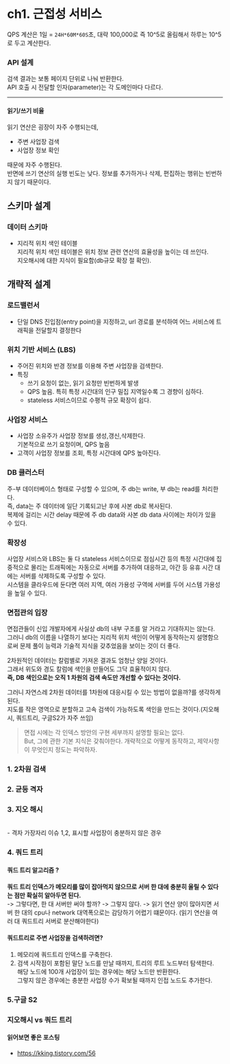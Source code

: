 # ch1. 근접성 서비스
QPS 계산은 1일 = `24H*60M*60S`초, 대략 100,000로 즉 10^5로 올림해서 하루는 10^5로 두고 계산한다.

### API 설계
검색 결과는 보통 페이지 단위로 나눠 반환한다.<br> API 호출 시 전달할 인자(parameter)는 각 도메인마다 다르다.

<hr>

#### 읽기/쓰기 비율
읽기 연산은 굉장이 자주 수행되는데,
- 주변 사업장 검색
- 사업장 정보 확인

때문에 자주 수행된다.
<br>반면에 쓰기 연산의 실행 빈도는 낮다. 정보를 추가하거나 삭제, 편집하는 행위는 빈번하지 않기 때문이다.

## 스키마 설계
### 데이터 스키마
- 지리적 위치 색인 테이블<br>
지리적 위치 색인 테이블은 위치 정보 관련 연산의 효율성을 높이는 데 쓰인다.<br> 지오해시에 대한 지식이 필요함(db규모 확장 절 확인).

## 개략적 설계
### 로드밸런서
- 단일 DNS 진입점(entry point)을 지정하고, url 경로를 분석하여 어느 서비스에 트래픽을 전달할지 결정한다

### 위치 기반 서비스 (LBS)
- 주어진 위치와 반경 정보를 이용해 주변 사업장을 검색한다. 
- 특징
  - 쓰기 요청이 없는, 읽기 요청만 빈번하게 발생
  - QPS 높음. 특히 특정 시간대의 인구 밀집 지역일수록 그 경향이 심하다.
  - stateless 서비스이므로 수평적 규모 확장이 쉽다.

### 사업장 서비스
- 사업장 소유주가 사업장 정보를 생성,갱신,삭제한다.<br> 기본적으로 쓰기 요청이며, QPS 높음
- 고객이 사업장 정보를 조회, 특정 시간대에 QPS 높아진다.

### DB 클러스터
주-부 데이터베이스 형태로 구성할 수 있으며, 주 db는 write, 부 db는 read를 처리한다.<br>
즉, data는 주 데이터에 일단 기록되고난 후에 사본 db로 복사된다.<br>
복제에 걸리는 시간 delay 때문에 주 db data와 사본 db data 사이에는 차이가 있을 수 있다.<br>

### 확장성
사업장 서비스와 LBS는 둘 다 stateless 서비스이므로 점심시간 등의 특정 시간대에 집중적으로 몰리는 트래픽에는 자동으로 서버를 추가하여 대응하고, 야간 등 유휴 시간 대에는 서버를 삭제하도록 구성할 수 있다.<br>
시스템을 클라우드에 둔다면 여러 지역, 여러 가용성 구역에 서버를 두어 시스템 가용성을 높일 수 있다.

### 면접관의 입장
면접관들이 신입 개발자에게 사실상 db의 내부 구조를 알 거라고 기대하지는 않는다.<br> 그러니 db의 이름을 나열하기 보다는 지리적 위치 색인이 어떻게 동작하는지 설명함으로써 문제 풀이 능력과 기술적 지식을 갖추었음을 보이는 것이 더 좋다.<br>

2차원적인 데이터는 칼럼별로 가져온 결과도 엄청난 양일 것이다.<br>
그래서 위도와 경도 칼럼에 색인을 만들어도 그닥 효율적이지 않다.
<br><b>즉, DB 색인으로는 오직 1 차원의 검색 속도만 개선할 수 있다는 것이다.</b>

그러니 자연스레 2차원 데이터를 1차원에 대응시킬 수 있는 방법이 없을까?를 생각하게 된다.<br>
지도를 작은 영역으로 분할하고 고속 검색이 가능하도록 색인을 만드는 것이다.(지오해시, 쿼드트리, 구글S2가 자주 쓰임)<br>

> 면접 시에는 각 인덱스 방안의 구현 세부까지 설명할 필요는 없다.<br> But, 그에 관한 기본 지식은 갖춰야한다. 개략적으로 어떻게 동작하고, 제약사항이 무엇인지 정도는 파악하자.

### 1. 2차원 검색
### 2. 균등 격자
### 3. 지오 해시
<br>- 격자 가장자리 이슈 1,2, 표시할 사업장이 충분하지 않은 경우
### 4. 쿼드 트리
#### 쿼드 트리 알고리즘 ?

<b>쿼드 트리 인덱스가 메모리를 많이 잡아먹지 않으므로 서버 한 대에 충분히 올릴 수 있다는 점만  확실히 알아두면 된다.</b><br>
-> 그렇다면, 한 대 서버만 써야 할까? -> 그렇지 않다. -> 읽기 연산 양이 많아지면 서버 한 대의 cpu나 network 대역폭으로는 감당하기 어렵기 떄문이다. (읽기 연산을 여러 대 쿼드트리 서버로 분산해야한다)<br>

#### 쿼드트리로 주변 사업장을 검색하려면?
1. 메모리에 쿼드트리 인덱스를 구축한다.
2. 검색 시작점이 포함된 말단 노드를 만날 때까지, 트리의 루트 노드부터 탐색한다.<br> 해당 노드에 100개 사업장이 있는 경우에는 해당 노드만 반환한다.<br> 그렇지 않은 경우에는 충분한 사업장 수가 확보될 때까지 인접 노드도 추가한다.


### 5.구글 S2

### 지오해시 vs 쿼드 트리



#### 읽어보면 좋은 포스팅
- https://kking.tistory.com/56